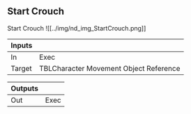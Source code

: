 ## Start Crouch
Start Crouch
![[../img/nd_img_StartCrouch.png]]

|Inputs||
|--|--|
| In | Exec |
| Target | TBLCharacter Movement Object Reference |

|Outputs||
|--|--|
| Out | Exec |
